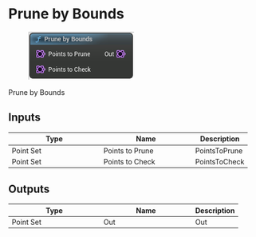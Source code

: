 # Prune by Bounds

<div align="left" data-full-width="false">

<figure><img src="Prune_by_Bounds.png" alt=""><figcaption></figcaption></figure>

</div>

Prune by Bounds

## Inputs

<table>
<thead><tr><th width="170">Type</th><th width="170">Name</th><th>Description</th></tr></thead>
<tbody>
<tr><td>Point Set</td><td>Points to Prune</td><td>PointsToPrune</td></tr>
<tr><td>Point Set</td><td>Points to Check</td><td>PointsToCheck</td></tr>
</tbody>
</table>

## Outputs

<table>
<thead><tr><th width="170">Type</th><th width="170">Name</th><th>Description</th></tr></thead>
<tbody>
<tr><td>Point Set</td><td>Out</td><td>Out</td></tr>
</tbody>
</table>